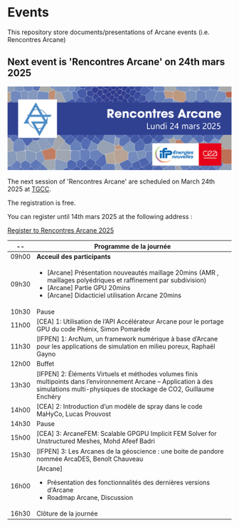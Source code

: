 # Events

This repository store documents/presentations of Arcane events (i.e. Rencontres Arcane)

## Next event is 'Rencontres Arcane' on 24th mars 2025

<img src="./rencontresarcane2025/visuel/BandeauARCANE_2025_V2.jpg" />

The next session of 'Rencontres Arcane' are scheduled on March 24th 2025 at [TGCC](https://www-hpc.cea.fr/en/TGCC.html).

The registration is free.

You can register until 14th mars 2025 at the following address :

[Register to Rencontres Arcane 2025](https://forms.gle/TKQDKhzL8QZaFRyo6)

-- |  Programme de la journée
-- |  --
09h00 | **Acceuil des participants**
09h30 | <ul><li>[Arcane] Présentation nouveautés maillage 20mins (AMR , maillages polyédriques et raffinement par subdivision)<li>[Arcane] Partie GPU 20mins </li><li>[Arcane] Didacticiel utilisation Arcane 20mins</li></ul>
10h30 | Pause
11h00 | [CEA] 1: Utilisation de l’API Accélérateur Arcane pour le portage GPU du code Phénix, Simon Pomarède
11h30 | [IFPEN] 1: ArcNum, un framework numérique à base d’Arcane pour les applications de simulation en milieu poreux, Raphaël Gayno 
12h00 | Buffet
13h30 | [IFPEN] 2: Éléments Virtuels et méthodes volumes finis multipoints dans l’environnement Arcane – Application à des simulations multi-physiques de stockage de CO2, Guillaume Enchéry 
14h00 | [CEA] 2: Introduction d’un modèle de spray dans le code MaHyCo, Lucas Prouvost
14h30 | Pause
15h00 | [CEA] 3: ArcaneFEM: Scalable GPGPU Implicit FEM Solver for Unstructured Meshes, Mohd Afeef Badri
15h30 | [IFPEN] 3: Les Arcanes de la géoscience : une boite de pandore nommée ArcaDES, Benoît Chauveau 
16h00 | [Arcane] <ul><li>Présentation des fonctionnalités des dernières versions d'Arcane</li><li>Roadmap Arcane, Discussion</li></ul>
16h30 | Clôture de la journée 

